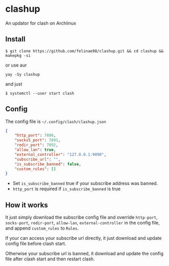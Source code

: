 # clashup

An updator for clash on Archlinux

## Install 
`$ git clone https://github.com/felinae98/clashup.git && cd clashup && makepkg -si`

or use aur

`yay -Sy clashup`

and just

`$ systemctl --user start clash`

## Config
The config file is `~/.config/clash/clashup.json`
```json
{
    "http_port": 7890,
    "socks5_port": 7891,
    "redir_port": 7892, 
    "allow_lan": true,
    "external_controller": "127.0.0.1:9090",
    "subscribe_url": "",
    "is_subscribe_banned": false, 
    "custom_rules": []
}
```
* Set `is_subscribe_banned` true if your subscribe address was banned.
* `http_port` is required if `is_subscribe_banned` is true
## How it works
It just simply download the subscribe config file and override `http-port`, `socks-port`, `redir-port`, `allow-lan`, `external-controller` in the config file, and append `custom_rules` to `Rules`.

If your can access your subscribe url directly, it just download and update config file before clash start.

Otherwise your subscribe url is banned, it download and update the config file after clash start and then restart clash.